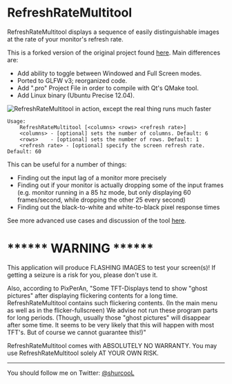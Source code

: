 RefreshRateMultitool
====================

RefreshRateMultitool displays a sequence of easily distinguishable images at the rate of your monitor's refresh rate.

This is a forked version of the original project found [here](https://github.com/shurcooL/RefreshRateMultitool). Main differences are:

- Add ability to toggle between Windowed and Full Screen modes.
- Ported to GLFW v3; reorganized code.
- Add ".pro" Project File in order to compile with Qt's QMake tool.
- Add Linux binary (Ubuntu Precise 12.04).

![RefreshRateMultitool in action, except the real thing runs much faster](https://dl.dropbox.com/u/8554242/dmitri/projects/RefreshRateMultitool/images/RefreshRateMultitool.gif)

    Usage:
        RefreshRateMultitool [<columns> <rows> <refresh rate>]
        <columns> - [optional] sets the number of columns. Default: 6
        <rows>    - [optional] sets the number of rows. Default: 1
        <refresh rate> - [optional] specify the screen refresh rate. Default: 60

This can be useful for a number of things:

- Finding out the input lag of a monitor more precisely
- Finding out if your monitor is actually dropping some of the input frames (e.g. monitor running in a 85 hz mode, but only displaying 60 frames/second, while dropping the other 25 every second)
- Finding out the black-to-white and white-to-black pixel response times

See more advanced use cases and discussion of the tool [here](http://hardforum.com/showthread.php?t=1423433).

****** WARNING ******
=====================

This application will produce FLASHING IMAGES to test your screen(s)!
If getting a seizure is a risk for you, please don't use it.

Also, according to PixPerAn,
"Some TFT-Displays tend to show "ghost pictures" after
displaying flickering contents for a long time.
RefreshRateMultitool contains such flickering contents. (In the
main menu as well as in the flicker-fullscreen)
We advise not run these program parts for long periods.
(Though, usually those "ghost pictures" will disappear after
some time. It seems to be very likely that this will happen with
most TFT's. But of course we cannot guarantee this!)"

RefreshRateMultitool comes with ABSOLUTELY NO WARRANTY.
You may use RefreshRateMultitool solely AT YOUR OWN RISK.

---

You should follow me on Twitter: [@shurcooL](http://twitter.com/shurcooL)
